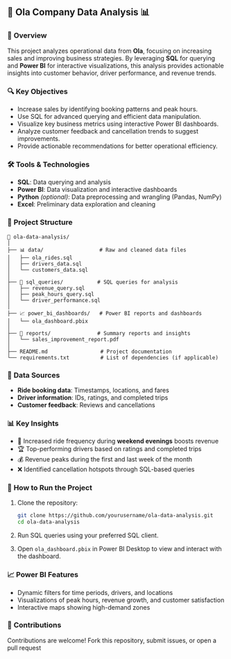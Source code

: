 ## 🚗 Ola Company Data Analysis  📊

### 📍 **Overview**
This project analyzes operational data from **Ola**, focusing on increasing sales and improving business strategies. By leveraging **SQL** for querying and **Power BI** for interactive visualizations, this analysis provides actionable insights into customer behavior, driver performance, and revenue trends.

### 🔍 **Key Objectives**
- Increase sales by identifying booking patterns and peak hours.
- Use SQL for advanced querying and efficient data manipulation.
- Visualize key business metrics using interactive Power BI dashboards.
- Analyze customer feedback and cancellation trends to suggest improvements.
- Provide actionable recommendations for better operational efficiency.

### 🛠️ **Tools & Technologies**
- **SQL**: Data querying and analysis  
- **Power BI**: Data visualization and interactive dashboards  
- **Python** *(optional)*: Data preprocessing and wrangling (Pandas, NumPy)  
- **Excel**: Preliminary data exploration and cleaning  

### 📂 **Project Structure**
```
📁 ola-data-analysis/
│
├── 📊 data/                  # Raw and cleaned data files
│   ├── ola_rides.sql
│   ├── drivers_data.sql
│   └── customers_data.sql
│
├── 📑 sql_queries/           # SQL queries for analysis
│   ├── revenue_query.sql
│   ├── peak_hours_query.sql
│   └── driver_performance.sql
│
├── 📈 power_bi_dashboards/   # Power BI reports and dashboards
│   └── ola_dashboard.pbix
│
├── 📜 reports/               # Summary reports and insights
│   └── sales_improvement_report.pdf
│
├── README.md                 # Project documentation
└── requirements.txt          # List of dependencies (if applicable)
```

### 🔢 **Data Sources**
- **Ride booking data**: Timestamps, locations, and fares  
- **Driver information**: IDs, ratings, and completed trips  
- **Customer feedback**: Reviews and cancellations  

### 📊 **Key Insights**
- 🚦 Increased ride frequency during **weekend evenings** boosts revenue  
- 🏆 Top-performing drivers based on ratings and completed trips  
- 💰 Revenue peaks during the first and last week of the month  
- ❌ Identified cancellation hotspots through SQL-based queries  

### 🚀 **How to Run the Project**
1. Clone the repository:  
   ```bash
   git clone https://github.com/yourusername/ola-data-analysis.git
   cd ola-data-analysis
   ```

2. Run SQL queries using your preferred SQL client.

3. Open `ola_dashboard.pbix` in Power BI Desktop to view and interact with the dashboard.

### 📈 **Power BI Features**
- Dynamic filters for time periods, drivers, and locations  
- Visualizations of peak hours, revenue growth, and customer satisfaction  
- Interactive maps showing high-demand zones  

### 📢 **Contributions**
Contributions are welcome! Fork this repository, submit issues, or open a pull request

